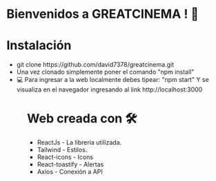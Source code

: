 ﻿
# Bienvenidos a GREATCINEMA ! 👋  

# Instalación  
<ul>
<li>
git clone https://github.com/david7378/greatcinema.git
</li>
<li>
Una vez clonado simplemente poner el comando "npm install"
</li>
<li>
💻 Para ingresar a la web localmente debes tipear: "npm start"
Y se visualiza en el navegador ingresando al link http://localhost:3000
</li>
<ul>

# Web creada con 🛠️

<ul>
<li>
ReactJs - La libreria utilizada.
</li>
<li>
Tailwind - Estilos.
</li>
<li>
React-icons - Icons
</li>
<li>
React-toastify - Alertas
</li>
<li>
Axios - Conexión a API
</li>
</ul>
